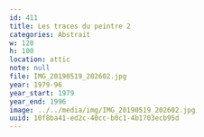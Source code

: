 ```yaml
---
id: 411
title: Les traces du peintre 2
categories: Abstrait
w: 120
h: 100
location: attic
note: null
file: IMG_20190519_202602.jpg
year: 1979-96
year_start: 1979
year_end: 1996
image: ../../media/img/IMG_20190519_202602.jpg
uuid: 10f8ba41-ed2c-40cc-b0c1-4b1703ecb95d
---
```


